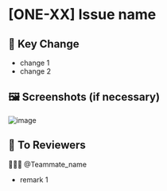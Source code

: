 # [ONE-XX] Issue name
## 🔑 Key Change 
- change 1
- change 2

## 🖼️ Screenshots (if necessary)
![image]()


## 🙏 To Reviewers
🧑‍🤝‍🧑 @Teammate_name
- remark 1
